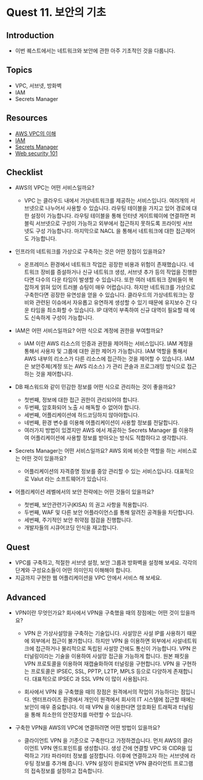 # Quest 11. 보안의 기초

## Introduction
* 이번 퀘스트에서는 네트워크와 보안에 관한 아주 기초적인 것을 다룹니다.

## Topics
* VPC, 서브넷, 방화벽
* IAM
* Secrets Manager

## Resources
* [AWS VPC의 이해](https://www.44bits.io/ko/post/understanding_aws_vpc)
* [IAM](https://docs.aws.amazon.com/ko_kr/IAM/latest/UserGuide/introduction.html)
* [Secrets Manager](https://aws.amazon.com/ko/secrets-manager/)
* [Web security 101](https://blog.logrocket.com/web-security-101/)

## Checklist
* AWS의 VPC는 어떤 서비스일까요?

  * VPC 는 클라우드 내에서 가상네트워크를 제공하는 서비스입니다.
여러개의 서브넷으로 나누어서 사용할 수 있습니다.
라우팅 테이블을 가지고 있어 경로에 대한 설정이 가능합니다.
라우팅 테이블을 통해 인터넷 게이트웨이에 연결하면 퍼블릭 서브넷으로 구성이 가능하고
외부에서 접근하지 못하도록 프라이빗 서브넷도 구성 가능합니다.
마지막으로 NACL 을 통해서 네트워크에 대한 접근제어도 가능합니다.

* 인프라의 네트워크를 가상으로 구축하는 것은 어떤 장점이 있을까요?

  * 온프레미스 환경에서 네트워크 작업은 굉장한 비용과 위험이 존재했습니다.
네트워크 장비를 증설하거나 신규 네트워크 생성, 서브넷 추가 등의 작업을 진행한다면
다수의 다운 타임이 발생할 수 있습니다. 또한 여러 네트워크 장비들이 복잡하게 얽혀 있어
트러블 슈팅이 매우 어렵습니다.
하지만 네트워크를 가상으로 구축한다면 굉장한 유연성을 얻을 수 있습니다.
클라우드의 가상네트워크는 장비와 관련된 이슈에서 자유롭고 유연하게 생성할 수 있기 때문에 
유지보수 간 다운 타임을 최소화할 수 있습니다.
IP 대역이 부족하여 신규 대역이 필요할 때 에도 신속하게 구성이 가능합니다.
  
* IAM은 어떤 서비스일까요? 어떤 식으로 계정에 권한을 부여할까요?

  * IAM 이란 AWS 리소스의 인증과 권한을 제어하는 서비스입니다.
IAM 계정을 통해서 사용자 및 그룹에 대한 권한 제어가 가능합니다.
IAM 역할을 통해서 AWS 내부의 리소스가 다른 리소스에 접근하는 것을 제어할 수 있습니다.
IAM 은 보안주체(계정 또는 AWS 리소스) 가 관리 콘솔과 프로그래밍 방식으로 접근하는 것을 제어합니다.
  
* DB 패스워드와 같이 민감한 정보를 어떤 식으로 관리하는 것이 좋을까요?

  * 첫번째, 정보에 대한 접근 권한이 관리되어야 합니다.
  * 두번째, 암호화되어 노출 시 해독할 수 없어야 합니다.
  * 세번째, 어플리케이션에 하드코딩하지 않아야합니다.
  * 네번째, 환경 변수를 이용해 어플리케이션이 사용할 정보를 전달합니다.
  * 여러가지 방법이 있겠지만 AWS 에서 제공하는 Secrets Manager 를 이용하여 어플리케이션에 사용할 정보를 받아오는 방식도 적합하다고 생각합니다.
  
* Secrets Manager는 어떤 서비스일까요? AWS 외에 비슷한 역할을 하는 서비스로는 어떤 것이 있을까요?
 
  * 어플리케이션의 자격증명 정보를 중앙 관리할 수 있는 서비스입니다. 대표적으로 Valut 라는 소프트웨어가 있습니다.

  
* 어플리케이션 레벨에서의 보안 전략에는 어떤 것들이 있을까요?

  * 첫번째, 보안관련기구(KISA) 의 권고 사항을 적용합니다.
  * 두번째, WAF 및 다른 보안 어플라이언스를 통해 알려진 공격들을 차단합니다.
  * 세번째, 주기적인 보안 취약점 점검을 진행합니다.
  * 개발자들의 시큐어코딩 인식을 재고합니다.
  
## Quest
* VPC를 구축하고, 적절한 서브넷 설정, 보안 그룹과 방화벽을 설정해 보세요. 각각의 단계와 구성요소들이 어떤 의미인지 이해해야 합니다.
* 지금까지 구현한 웹 어플리케이션을 VPC 안에서 서비스 해 보세요.

## Advanced
* VPN이란 무엇인가요? 회사에서 VPN을 구축했을 때의 장점에는 어떤 것이 있을까요?
 
  * VPN 은 가상사설망을 구축하는 기술입니다. 사설망은 사설 IP를 사용하기 때문에 외부에서 접근이 불가합니다.
하지만 VPN 을 이용하면 외부에서 사설네트워크에 접근하거나 물리적으로 독립된 사설망 간에도 통신이 가능합니다.
VPN 은 터널링이라는 기술을 이용하여 사설망 접근을 가능하게 합니다. 원본 패킷을 VPN 프로토콜을 이용하여 재캡슐화하여 터널링을 구현합니다.
VPN 을 구현하는 프로토콜은 IPSEC, SSL, PPTP, L2TP, MPLS 등으로 다양하게 존재합니다.
대표적으로 IPSEC 과 SSL VPN 이 많이 사용됩니다.
  
  * 회사에서 VPN 을 구축했을 때의 장점은 원격에서의 작업이 가능하다는 점입니다.
엔터프라이즈 환경에서 개인이 원격에서 회사의 IT 시스템에 접근할 때에는 보안이 매우 중요합니다. 
이 때 VPN 을 이용한다면 암호화된 트래픽과 터널링을 통해 최소한의 안전장치를 마련할 수 있습니다.

* 구축한 VPN을 AWS의 VPC에 연결하려면 어떤 방법이 있을까요?

  * 클라이언트 VPN 을 기준으로 구축한다고 가정하겠습니다.
먼저 AWS의 클라이언트 VPN 엔드포인트를 생성합니다.
생성 간에 연결할 VPC 와 CIDR을 입력하고 기타 파라미터 정보를 설정합니다.
이후에 연결하고자 하는 서브넷에 라우팅 정보를 추가해 줍니다.
VPN 설정이 완료되면 VPN 클라이언트 프로그램의 접속정보를 설정하고 접속합니다.
